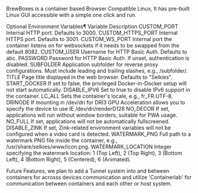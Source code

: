 BrewBoxes is a container based Browser Compatible Linux,
It has pre-built Linux GUI accessible with a simple one click and run.

Optional Environment Variables¶
Variable 				Description
CUSTOM_PORT 			Internal HTTP port. Defaults to 3000.
CUSTOM_HTTPS_PORT 	Internal HTTPS port. Defaults to 3001.
CUSTOM_WS_PORT 		Internal port the container listens on for websockets if it needs to be swapped from the default 8082.
CUSTOM_USER 			Username for HTTP Basic Auth. Defaults to abc.
PASSWORD 			Password for HTTP Basic Auth. If unset, authentication is disabled.
SUBFOLDER 			Application subfolder for reverse proxy configurations. Must include leading and trailing slashes, e.g., /subfolder/.
TITLE 				Page title displayed in the web browser. Defaults to "Selkies".
START_DOCKER 		If set to false, the privileged Docker-in-Docker setup will not start automatically.
DISABLE_IPV6 			Set to true to disable IPv6 support in the container.
LC_ALL 				Sets the container's locale, e.g., fr_FR.UTF-8.
DRINODE 				If mounting in /dev/dri for DRI3 GPU Acceleration allows you to specify the device to use IE /dev/dri/renderD128
NO_DECOR 			If set, applications will run without window borders, suitable for PWA usage.
NO_FULL 				If set, applications will not be automatically fullscreened.
DISABLE_ZINK 			If set, Zink-related environment variables will not be configured when a video card is detected.
WATERMARK_PNG 		Full path to a watermark PNG file inside the container, e.g., /usr/share/selkies/www/icon.png.
WATERMARK_LOCATION 	Integer specifying the watermark location: 1 (Top Left), 2 (Top Right), 3 (Bottom Left), 4 (Bottom Right), 5 (Centered), 6 (Animated).


Future Features, we plan to add a Tunnel system into and between containers for acrosss devices communication and utilize 'Containerlab' for communication between containers and each other or host system.
